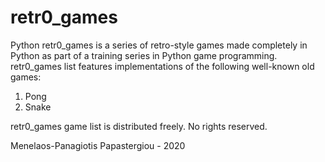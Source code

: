 # retr0_games
Python retr0_games is a series of retro-style games made completely in Python as part of a training series in Python game programming. 
retr0_games list features implementations of the following well-known old games:

1. Pong
2. Snake

retr0_games game list is distributed freely. No rights reserved.

Menelaos-Panagiotis Papastergiou - 2020
